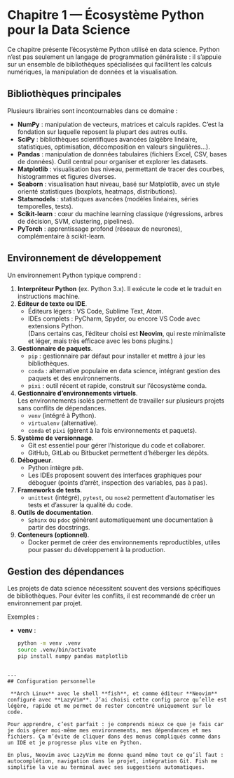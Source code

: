 # Chapitre 1 — Écosystème Python pour la Data Science

Ce chapitre présente l’écosystème Python utilisé en data science. Python n’est pas seulement un langage de programmation généraliste : il s’appuie sur un ensemble de bibliothèques spécialisées qui facilitent les calculs numériques, la manipulation de données et la visualisation.

## Bibliothèques principales

Plusieurs librairies sont incontournables dans ce domaine :

- **NumPy** : manipulation de vecteurs, matrices et calculs rapides. C’est la fondation sur laquelle reposent la plupart des autres outils.
- **SciPy** : bibliothèques scientifiques avancées (algèbre linéaire, statistiques, optimisation, décomposition en valeurs singulières…).
- **Pandas** : manipulation de données tabulaires (fichiers Excel, CSV, bases de données). Outil central pour organiser et explorer les datasets.
- **Matplotlib** : visualisation bas niveau, permettant de tracer des courbes, histogrammes et figures diverses.
- **Seaborn** : visualisation haut niveau, basé sur Matplotlib, avec un style orienté statistiques (boxplots, heatmaps, distributions).
- **Statsmodels** : statistiques avancées (modèles linéaires, séries temporelles, tests).
- **Scikit-learn** : cœur du machine learning classique (régressions, arbres de décision, SVM, clustering, pipelines).
- **PyTorch** : apprentissage profond (réseaux de neurones), complémentaire à scikit-learn.

## Environnement de développement

Un environnement Python typique comprend :

1. **Interpréteur Python** (ex. Python 3.x). Il exécute le code et le traduit en instructions machine.
2. **Éditeur de texte ou IDE**.  
   - Éditeurs légers : VS Code, Sublime Text, Atom.  
   - IDEs complets : PyCharm, Spyder, ou encore VS Code avec extensions Python.  
   (Dans certains cas, l’éditeur choisi est **Neovim**, qui reste minimaliste et léger, mais très efficace avec les bons plugins.)
3. **Gestionnaire de paquets**.  
   - `pip` : gestionnaire par défaut pour installer et mettre à jour les bibliothèques.  
   - `conda` : alternative populaire en data science, intégrant gestion des paquets et des environnements.  
   - `pixi` : outil récent et rapide, construit sur l’écosystème conda.
4. **Gestionnaire d’environnements virtuels**.  
   Les environnements isolés permettent de travailler sur plusieurs projets sans conflits de dépendances.  
   - `venv` (intégré à Python).  
   - `virtualenv` (alternative).  
   - `conda` et `pixi` (gèrent à la fois environnements et paquets).
5. **Système de versionnage**.  
   - Git est essentiel pour gérer l’historique du code et collaborer.  
   - GitHub, GitLab ou Bitbucket permettent d’héberger les dépôts.
6. **Débogueur**.  
   - Python intègre `pdb`.  
   - Les IDEs proposent souvent des interfaces graphiques pour déboguer (points d’arrêt, inspection des variables, pas à pas).
7. **Frameworks de tests**.  
   - `unittest` (intégré), `pytest`, ou `nose2` permettent d’automatiser les tests et d’assurer la qualité du code.
8. **Outils de documentation**.  
   - `Sphinx` ou `pdoc` génèrent automatiquement une documentation à partir des docstrings.
9. **Conteneurs (optionnel)**.  
   - Docker permet de créer des environnements reproductibles, utiles pour passer du développement à la production.

## Gestion des dépendances

Les projets de data science nécessitent souvent des versions spécifiques de bibliothèques. Pour éviter les conflits, il est recommandé de créer un environnement par projet.

Exemples :

- **venv** :
  ```bash
  python -m venv .venv
  source .venv/bin/activate
  pip install numpy pandas matplotlib

```

---
## Configuration personnelle

 **Arch Linux** avec le shell **fish**, et comme éditeur **Neovim** configuré avec **LazyVim**. J’ai choisi cette config parce qu’elle est légère, rapide et me permet de rester concentré uniquement sur le code.  

Pour apprendre, c’est parfait : je comprends mieux ce que je fais car je dois gérer moi-même mes environnements, mes dépendances et mes fichiers. Ça m’évite de cliquer dans des menus compliqués comme dans un IDE et je progresse plus vite en Python.  

En plus, Neovim avec LazyVim me donne quand même tout ce qu’il faut : autocomplétion, navigation dans le projet, intégration Git. Fish me simplifie la vie au terminal avec ses suggestions automatiques.  

